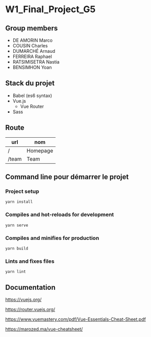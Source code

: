 # W1_Final_Project_G5

## Group members

- DE AMORIN Marco
- COUSIN Charles
- DUMARCHÉ Arnaud
- FERREIRA Raphael
- RATSIMISETRA Nastia
- BENSIMHON Yoan

## Stack du projet

- Babel (es6 syntax)
- Vue.js
  - Vue Router
- Sass

## Route

| url   | nom      |
| ----- | -------- |
| /     | Homepage |
| /team | Team     |

## Command line pour démarrer le projet

### Project setup

```
yarn install
```

### Compiles and hot-reloads for development

```
yarn serve
```

### Compiles and minifies for production

```
yarn build
```

### Lints and fixes files

```
yarn lint
```

## Documentation

https://vuejs.org/

https://router.vuejs.org/

https://www.vuemastery.com/pdf/Vue-Essentials-Cheat-Sheet.pdf

https://marozed.ma/vue-cheatsheet/
